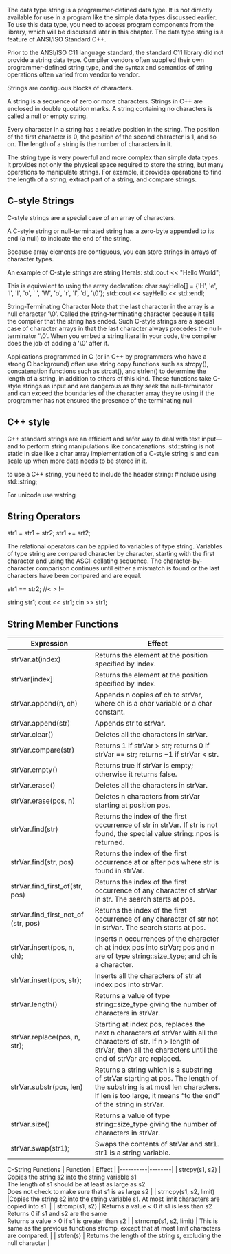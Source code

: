 The data type string is a programmer-defined data type. It is not directly available
for use in a program like the simple data types discussed earlier. To use this data type,
you need to access program components from the library, which will be discussed
later in this chapter. The data type string is a feature of ANSI/ISO Standard C++.

Prior to the ANSI/ISO C11 language standard, the standard C11 library did not provide
a string data type. Compiler vendors often supplied their own programmer-defined
string type, and the syntax and semantics of string operations often varied from vendor
to vendor.



Strings are contiguous blocks of characters.


A string is a sequence of zero or more characters. Strings in C++ are enclosed in
double quotation marks. A string containing no characters is called a null or empty
string.

Every character in a string has a relative position in the string. The position of the first
character is 0, the position of the second character is 1, and so on. The length of a
string is the number of characters in it.

The string type is very powerful and more complex than simple data types. It provides not only the physical space required to store the string, but many operations to
manipulate strings. For example, it provides operations to find the length of a string,
extract part of a string, and compare strings.

## C-style Strings
C-style strings are a special case of an array of characters.

A C-style string or null-terminated string has a zero-byte appended to its end (a null) to indicate the end of the string.

Because array elements are contiguous, you can store strings in arrays of character types.

An example of C-style strings are string literals:
std::cout << "Hello World";

This is equivalent to using the array declaration:
char sayHello[] = {'H', 'e', 'l', 'l', 'o', ' ', 'W', 'o', 'r', 'l', 'd',
'\0'};
std::cout << sayHello << std::endl;

String-Terminating Character
Note that the last character in the array is a null character '\0'.
Called the string-terminating character because it tells the compiler that the string has ended.
Such C-style strings are a special case of character arrays in that the last character always precedes the null-terminator '\0'.
When you embed a string literal in your code, the compiler does the job of adding a '\0' after it.

Applications programmed in C (or in C++ by programmers who have a strong C background) often use string copy functions such as strcpy(), concatenation functions such as strcat(), and strlen() to determine the length of a string, in addition to others of this kind.
These functions take C-style strings as input and are dangerous as they seek the null-terminator and can exceed the boundaries of the character array they’re using if the programmer has not ensured the presence of the terminating null


## C++ style
C++ standard strings are an efficient and safer way to deal with text input—and to perform string manipulations like concatenations. std::string is not static in size like a char array implementation of a C-style string is and can scale up when more data needs to be stored in it.

to use a C++ string, you need to include the header string:
 #include <string>
 using std::string;

For unicode use wstring





## String Operators
str1 = str1 + str2;     str1 += srt2;

The relational operators can be applied to variables of type string. Variables of type
string are compared character by character, starting with the first character and
using the ASCII collating sequence. The character-by-character comparison continues until either a mismatch is found or the last characters have been compared and
are equal.

str1 == str2; //< > !=

string str1;
cout << str1;
cin >> str1;



## String Member Functions

| Expression | Effect |
|------------|--------|
|strVar.at(index) | Returns the element at the position specified by index. |
| strVar[index] | Returns the element at the position specified by index. |
| strVar.append(n, ch) | Appends n copies of ch to strVar, where ch is a char variable or a char constant. |
| strVar.append(str) | Appends str to strVar.|
| strVar.clear() | Deletes all the characters in strVar.|
| strVar.compare(str) | Returns 1 if strVar > str; returns 0 if strVar == str; returns −1 if strVar < str.|
| strVar.empty() | Returns true if strVar is empty; otherwise it returns false. |
| strVar.erase() | Deletes all the characters in strVar.
| strVar.erase(pos, n) | Deletes n characters from strVar starting at position pos. |
| strVar.find(str) | Returns the index of the first occurrence of str in strVar. If str is not found, the special value string::npos is returned.
| strVar.find(str, pos) | Returns the index of the first occurrence at or after pos where str is found in strVar.
| strVar.find_first_of(str, pos) | Returns the index of the first occurrence of any character of strVar in str. The search starts at pos.|
| strVar.find_first_not_of (str, pos) | Returns the index of the first occurrence of any character of str not in strVar. The search starts at pos.|
| strVar.insert(pos, n, ch); | Inserts n occurrences of the character ch at index pos into strVar; pos and n are of type string::size_type; and ch is a character.|
| strVar.insert(pos, str); | Inserts all the characters of str at index pos into strVar.|
| strVar.length() | Returns a value of type string::size_type giving the number of characters in strVar.|
| strVar.replace(pos, n, str); | Starting at index pos, replaces the next n characters of strVar with all the characters of str. If n > length of strVar, then all the characters until the end of strVar are replaced.|
| strVar.substr(pos, len) | Returns a string which is a substring of strVar starting at pos. The length of the substring is at most len characters. If len is too large, it means “to the end“ of the string in strVar.|
| strVar.size() | Returns a value of type string::size_type giving the number of characters in strVar.|
| strVar.swap(str1); | Swaps the contents of strVar and str1. str1 is a string variable.|


C-String Functions
| Function | Effect |
|----------|--------|
| strcpy(s1, s2) |  Copies the string s2 into the string variable s1 <br>The length of s1 should be at least as large as s2 <br>Does not check to make sure that s1 is as large s2 |
| strncpy(s1, s2, limit)  |Copies the string s2 into the string variable s1. At most limit characters are copied into s1. |
| strcmp(s1, s2) | Returns a value < 0 if s1 is less than s2 <br> Returns 0 if s1 and s2 are the same <br> Returns a value > 0 if s1 is greater than s2 |
| strncmp(s1, s2, limit) | This is same as the previous functions strcmp, except that at most limit characters are compared. |
| strlen(s) | Returns the length of the string s, excluding the null character |
